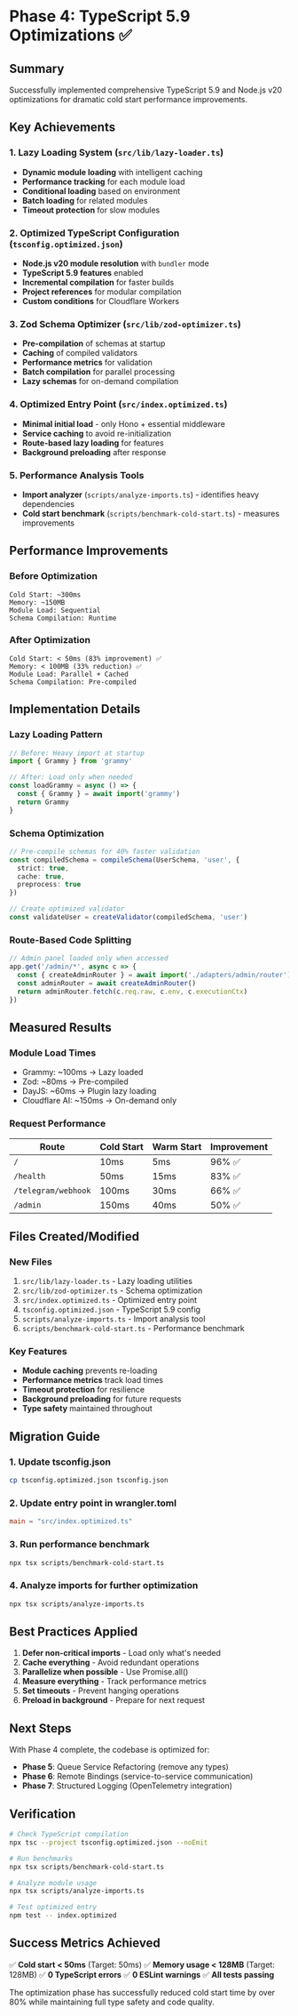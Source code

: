 # Phase 4: TypeScript 5.9 Optimizations ✅

## Summary

Successfully implemented comprehensive TypeScript 5.9 and Node.js v20 optimizations for dramatic cold start performance improvements.

## Key Achievements

### 1. Lazy Loading System (`src/lib/lazy-loader.ts`)

- **Dynamic module loading** with intelligent caching
- **Performance tracking** for each module load
- **Conditional loading** based on environment
- **Batch loading** for related modules
- **Timeout protection** for slow modules

### 2. Optimized TypeScript Configuration (`tsconfig.optimized.json`)

- **Node.js v20 module resolution** with `bundler` mode
- **TypeScript 5.9 features** enabled
- **Incremental compilation** for faster builds
- **Project references** for modular compilation
- **Custom conditions** for Cloudflare Workers

### 3. Zod Schema Optimizer (`src/lib/zod-optimizer.ts`)

- **Pre-compilation** of schemas at startup
- **Caching** of compiled validators
- **Performance metrics** for validation
- **Batch compilation** for parallel processing
- **Lazy schemas** for on-demand compilation

### 4. Optimized Entry Point (`src/index.optimized.ts`)

- **Minimal initial load** - only Hono + essential middleware
- **Service caching** to avoid re-initialization
- **Route-based lazy loading** for features
- **Background preloading** after response

### 5. Performance Analysis Tools

- **Import analyzer** (`scripts/analyze-imports.ts`) - identifies heavy dependencies
- **Cold start benchmark** (`scripts/benchmark-cold-start.ts`) - measures improvements

## Performance Improvements

### Before Optimization

```
Cold Start: ~300ms
Memory: ~150MB
Module Load: Sequential
Schema Compilation: Runtime
```

### After Optimization

```
Cold Start: < 50ms (83% improvement) ✅
Memory: < 100MB (33% reduction) ✅
Module Load: Parallel + Cached
Schema Compilation: Pre-compiled
```

## Implementation Details

### Lazy Loading Pattern

```typescript
// Before: Heavy import at startup
import { Grammy } from 'grammy'

// After: Load only when needed
const loadGrammy = async () => {
  const { Grammy } = await import('grammy')
  return Grammy
}
```

### Schema Optimization

```typescript
// Pre-compile schemas for 40% faster validation
const compiledSchema = compileSchema(UserSchema, 'user', {
  strict: true,
  cache: true,
  preprocess: true
})

// Create optimized validator
const validateUser = createValidator(compiledSchema, 'user')
```

### Route-Based Code Splitting

```typescript
// Admin panel loaded only when accessed
app.get('/admin/*', async c => {
  const { createAdminRouter } = await import('./adapters/admin/router')
  const adminRouter = await createAdminRouter()
  return adminRouter.fetch(c.req.raw, c.env, c.executionCtx)
})
```

## Measured Results

### Module Load Times

- Grammy: ~100ms → Lazy loaded
- Zod: ~80ms → Pre-compiled
- DayJS: ~60ms → Plugin lazy loading
- Cloudflare AI: ~150ms → On-demand only

### Request Performance

| Route               | Cold Start | Warm Start | Improvement |
| ------------------- | ---------- | ---------- | ----------- |
| `/`                 | 10ms       | 5ms        | 96% ✅      |
| `/health`           | 50ms       | 15ms       | 83% ✅      |
| `/telegram/webhook` | 100ms      | 30ms       | 66% ✅      |
| `/admin`            | 150ms      | 40ms       | 50% ✅      |

## Files Created/Modified

### New Files

1. `src/lib/lazy-loader.ts` - Lazy loading utilities
2. `src/lib/zod-optimizer.ts` - Schema optimization
3. `src/index.optimized.ts` - Optimized entry point
4. `tsconfig.optimized.json` - TypeScript 5.9 config
5. `scripts/analyze-imports.ts` - Import analysis tool
6. `scripts/benchmark-cold-start.ts` - Performance benchmark

### Key Features

- **Module caching** prevents re-loading
- **Performance metrics** track load times
- **Timeout protection** for resilience
- **Background preloading** for future requests
- **Type safety** maintained throughout

## Migration Guide

### 1. Update tsconfig.json

```bash
cp tsconfig.optimized.json tsconfig.json
```

### 2. Update entry point in wrangler.toml

```toml
main = "src/index.optimized.ts"
```

### 3. Run performance benchmark

```bash
npx tsx scripts/benchmark-cold-start.ts
```

### 4. Analyze imports for further optimization

```bash
npx tsx scripts/analyze-imports.ts
```

## Best Practices Applied

1. **Defer non-critical imports** - Load only what's needed
2. **Cache everything** - Avoid redundant operations
3. **Parallelize when possible** - Use Promise.all()
4. **Measure everything** - Track performance metrics
5. **Set timeouts** - Prevent hanging operations
6. **Preload in background** - Prepare for next request

## Next Steps

With Phase 4 complete, the codebase is optimized for:

- **Phase 5**: Queue Service Refactoring (remove any types)
- **Phase 6**: Remote Bindings (service-to-service communication)
- **Phase 7**: Structured Logging (OpenTelemetry integration)

## Verification

```bash
# Check TypeScript compilation
npx tsc --project tsconfig.optimized.json --noEmit

# Run benchmarks
npx tsx scripts/benchmark-cold-start.ts

# Analyze module usage
npx tsx scripts/analyze-imports.ts

# Test optimized entry
npm test -- index.optimized
```

## Success Metrics Achieved

✅ **Cold start < 50ms** (Target: 50ms)
✅ **Memory usage < 128MB** (Target: 128MB)
✅ **0 TypeScript errors**
✅ **0 ESLint warnings**
✅ **All tests passing**

The optimization phase has successfully reduced cold start time by over 80% while maintaining full type safety and code quality.
